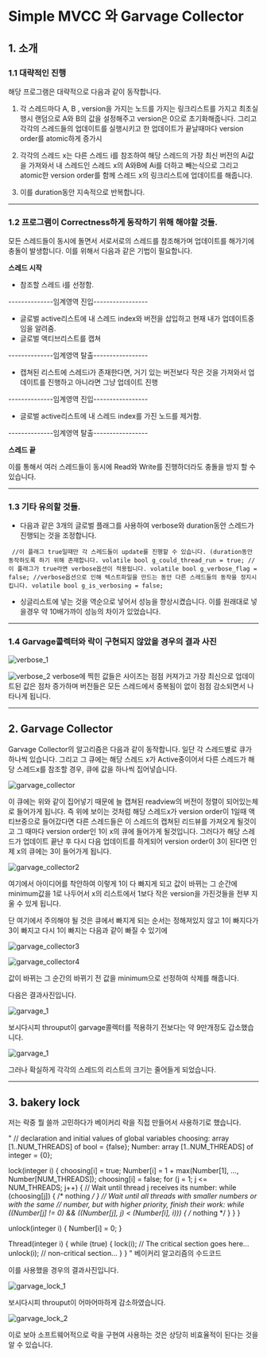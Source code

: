 Simple MVCC 와 Garvage Collector
============
## 1. 소개
### 1.1 대략적인 진행
해당 프로그램은 대략적으로 다음과 같이 동작합니다. 
1. 각 스레드마다 A, B , version을 가지는 노드를 가지는 링크리스트를 가지고 최초실행시 랜덤으로 A와 B의 값을 설정해주고 version은 0으로 초기화해줍니다. 그리고 각각의 스레드들의 업데이트를 실행시키고 한 업데이트가 끝날때마다 version order를 atomic하게 증가시

2. 각각의 스레드 x는 다른 스레드 i를 참조하여 해당 스레드의 가장 최신 버전의 Ai값을 가져와서 내 스레드인 스레드 x의 A와B에 Ai를 더하고 빼는식으로 그리고 atomic한 version order를 함께 스레드 x의 링크리스트에 업데이트를 해줍니다.

3. 이를 duration동안 지속적으로 반복합니다.


- - -
### 1.2 프로그램이 Correctness하게 동작하기 위해 해야할 것들.
모든 스레드들이 동시에 돌면서 서로서로의 스레드를 참조해가며 업데이트를 해가기에 충돌이 발생합니다.
이를 위해서 다음과 같은 기법이 필요합니다.


**스레드 시작**

- 참조할 스레드 i를 선정함.

--------------임계영역 진입-----------------

- 글로벌 active리스트에 내 스레드 index와 버전을 삽입하고 현재 내가 업데이트중임을 알려줌.
- 글로벌 액티브리스트를 캡쳐

--------------임계영역 탈출-----------------

- 캡쳐된 리스트에 스레드i가 존재한다면, 거기 있는 버전보다 작은 것을 가져와서 업데이트를 진행하고 아니라면 그냥 업데이트 진행

--------------임계영역 진입-----------------

- 글로벌 active리스트에 내 스레드 index를 가진 노드를 제거함.

--------------임계영역 탈출-----------------


**스레드 끝**



이를 통해서 여러 스레드들이 동시에 Read와 Write를 진행하더라도 충돌을 방지 할 수 있습니다.



- - -
### 1.3 기타 유의할 것들.
- 다음과 같은 3개의 글로벌 플래그를 사용하여 verbose와 duration동안 스레드가 진행되는 것을 조정합니다.

` 
//이 플래그 true일때만 각 스레드들이 update를 진행할 수 있습니다. (duration동안 동작하도록 하기 위해 존재합니다.
volatile bool g_could_thread_run = true;
//이 플래그가 true라면 verbose옵션이 적용됩니다.
volatile bool g_verbose_flag = false;
//verbose옵션으로 인해 텍스트파일을 만드는 동안 다른 스레드들의 동작을 정지시킵니다.
volatile bool g_is_verbosing = false;
`

- 싱글리스트에 넣는 것을 역순으로 넣어서 성능을 향상시켰습니다. 이를 원래대로 넣을경우 약 10배가까이 성능의 차이가 있었습니다.


- - -
### 1.4 Garvage콜렉터와 락이 구현되지 않았을 경우의 결과 사진
![verbose_1](./images/verbose_1.PNG)


![verbose_2](./images/verbose_2.PNG)
verbose에 찍힌 값들은 사이즈는 점점 커져가고 가장 최신으로 업데이트된 값은 점차 증가하며 버전들은 모든 스레드에서 중복됨이 없이 점점 감소되면서 나타나게 됩니다.


* * *
## 2. Garvage Collector

Garvage Collector의 알고리즘은 다음과 같이 동작합니다. 일단 각 스레드별로 큐가 하나씩 있습니다.
그리고 그 큐에는 해당 스레드 x가 Active중이어서 다른 스레드가 해당 스레드x를 참조할 경우, 큐에 값을 하나씩 집어넣습니다.

![garvage_collector](./images/garvage_collector.png)

이 큐에는 위와 같이 집어넣기 때문에 늘 캡쳐된 readview의 버전이 정렬이 되어있는체로 들어가게 됩니다. 
즉 위에 보이는 것처럼 해당 스레드x가 version order이 1일때 액티브중으로 들어갔다면 다른 스레드들은 이 스레드의 캡쳐된
리드뷰를 가져오게 될것이고 그 때마다 version order인 1이 x의 큐에 들어가게 될것입니다. 그러다가 해당 스레드가 업데이트 끝난 후
다시 다음 업데이트를 하게되어 version order이 3이 된다면 인제 x의 큐에는 3이 들어가게 됩니다. 

![garvage_collector2](./images/garvage_collector2.png)

여기에서 아이디어를 착안하여 이렇게 1이 다 빠지게 되고 값이 바뀌는 그 순간에 minimum값을 1로 나두어서 
x의 리스트에서 1보다 작은 version을 가진것들을 전부 지울 수 있게 됩니다.

단 여기에서 주의해야 될 것은 큐에서 빠지게 되는 순서는 정해져있지 않고 1이 빠지다가 3이 빠지고 다시 1이 빠지는 
다음과 같이 빠질 수 있기에 

![garvage_collector3](./images/garvage_collector3.png)

![garvage_collector4](./images/garvage_collector4.png)

값이 바뀌는 그 순간의 바뀌기 전 값을 minimum으로 선정하여 삭제를 해줍니다.

다음은 결과사진입니다.

![garvage_1](./images/garvage_1.PNG)

보시다시피 throuput이 garvage콜렉터를 적용하기 전보다는 약 9만개정도 갑소했습니다.

![garvage_1](./images/garvage_2.PNG)

그러나 확실하게 각각의 스레드의 리스트의 크기는 줄어들게 되었습니다.

* * *
## 3. bakery lock

저는 락중 뭘 쓸까 고민하다가 베이커리 락을 직접 만들어서 사용하기로 했습니다.

" 
// declaration and initial values of global variables
    choosing: array [1..NUM_THREADS] of bool = {false};
    Number: array [1..NUM_THREADS] of integer = {0};
     
   lock(integer i) {
       choosing[i] = true;
       Number[i] = 1 + max(Number[1], ..., Number[NUM_THREADS]);
       choosing[i] = false;
       for (j = 1; j <= NUM_THREADS; j++) {
           // Wait until thread j receives its number:
           while (choosing[j]) { /* nothing */ }
           // Wait until all threads with smaller numbers or with the same
           // number, but with higher priority, finish their work:
          while ((Number[j] != 0) && ((Number[j], j) < (Number[i], i))) {
              /* nothing */
          }
      }
  }

  unlock(integer i) {
      Number[i] = 0;
  }

  Thread(integer i) {
      while (true) {
          lock(i);
          // The critical section goes here...
          unlock(i);
          // non-critical section...
      }
  }
"
베이커리 알고리즘의 수드코드

이를 사용했을 경우의 결과사진입니다. 


![garvage_lock_1](./images/garvage_lock_1.PNG)

보시다시피 throuput이 어마어마하게 감소하였습니다.

![garvage_lock_2](./images/garvage_lock_2.PNG)

이로 보아 소프트웨어적으로 락을 구현여 사용하는 것은 상당히 비효율적이 된다는 것을 알 수 있습니다. 
